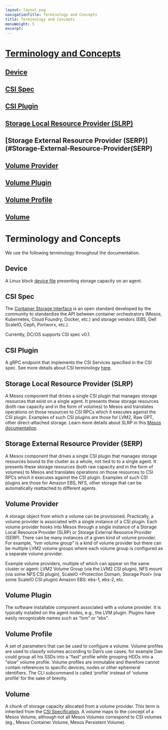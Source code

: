 ```yaml
---
layout: layout.pug
navigationTitle: Terminology and Concepts
title: Terminology and Concepts
menuWeight: 5
excerpt:
---
```


# [Terminology and Concepts](#Terminology-and-Concepts)

## [Device](#Device)
## [CSI Spec](#CSI-Spec)
## [CSI Plugin](#CSI-Plugin)
## [Storage Local Resource Provider (SLRP)](#Storage-Local-Resource-Provider(SLRP))
## [Storage External Resource Provider (SERP)](#Storage-External-Resource-Provider(SERP)
## [Volume Provider](#Volume-Provider)
## [Volume Plugin](#Volume-Plugin)
## [Volume Profile](#Volume-Profile)
## [Volume](#Volume)

# Terminology and Concepts

We use the following terminology throughout the documentation.

## Device 

A Linux block <a href="https://en.wikipedia.org/wiki/Device_file/">device file</a> presenting storage capacity on an agent.

## CSI Spec
The <a href="https://github.com/container-storage-interface/spec/blob/master/spec.md/">Container Storage Interface</a> is an open standard developed by the community to standardize the API between container orchestrators (Mesos, Kubernetes, Cloud Foundry, Docker, etc.) and storage vendors (EBS, Dell ScaleIO, Ceph, Portworx, etc.).

Currently, DC/OS supports CSI spec v0.1.

## CSI Plugin

A gRPC endpoint that implements the CSI Services specified in the CSI spec. See more details about CSI terminology <a href="https://github.com/container-storage-interface/spec/blob/master/spec.md#terminology/">here</a>.

## Storage Local Resource Provider (SLRP)

A Mesos component that drives a single CSI plugin that manages storage resources that exist on a single agent. It presents these storage resources (both raw capacity and in the form of volumes) to Mesos and translates operations on those resources to CSI RPCs which it executes against the CSI plugin. Examples of such CSI plugins are those for LVM2, Raw GPT, other direct-attached storage. Learn more details about SLRP in this <a href ="http://mesos.apache.org/documentation/latest/csi/#storage-local-resource-provider/">Mesos documentation</a>.

## Storage External Resource Provider (SERP)

A Mesos component that drives a single CSI plugin that manages storage resources bound to the cluster as a whole, not tied to to a single agent. It presents these storage resources (both raw capacity and in the form of volumes) to Mesos and translates operations on those resources to CSI RPCs which it executes against the CSI plugin. Examples of such CSI plugins are those for Amazon EBS, NFS, other storage that can be automatically reattached to different agents.

## Volume Provider

A storage object from which a volume can be provisioned. Practically, a volume provider is associated with a single instance of a CSI plugin. Each volume provider hooks into Mesos through a single instance of a Storage Local Resource Provider (SLRP) or Storage External Resource Provider (SERP). There can be many instances of a given kind of volume provider. For example, “lvm volume group” is a kind of volume provider but there can be multiple LVM2 volume groups where each volume group is configured as a separate volume provider.

Example volume providers, multiple of which can appear on the same cluster or agent: 
LVM2 Volume Group (via the LVM2 CSI plugin), 
NFS mount (via some NFS CSI plugin),
ScaleIO <Protection Domain, Storage Pool> (via some ScaleIO CSI plugin)
Amazon EBS: ebs-1, ebs-2, etc.

## Volume Plugin

The software installable component associated with a volume provider. It is typically installed on the agent nodes, e.g., the LVM plugin. Plugins have easily recognizable names such as “lvm” or “ebs”.

## Volume Profile

A set of parameters that can be used to configure a volume. Volume profiles are used to classify volumes according to Dan’s use cases, for example Dan could group all his SSDs into a “fast” profile while grouping HDDs into a “slow” volume profile. Volume profiles are immutable and therefore cannot contain references to specific devices, nodes or other ephemeral identifiers. The CLI subcommand is called ‘profile’ instead of ‘volume profile’ for the sake of brevity.

## Volume

A chunk of storage capacity allocated from a volume provider. This term is inherited from the <a href="https://github.com/container-storage-interface/spec/blob/v0.1.0/spec.md/">CSI Specification</a>. A volume maps to the concept of a Mesos Volume, although not all Mesos Volumes correspond to CSI volumes (eg., Mesos Container Volume, Mesos Persistent Volume).







